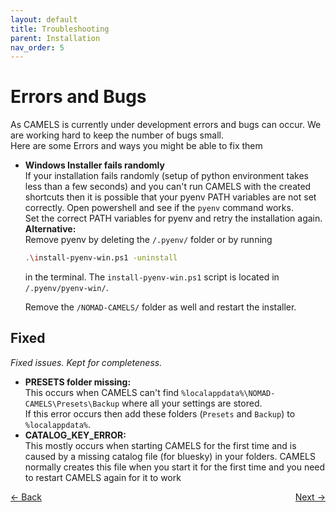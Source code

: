 ```yaml
---
layout: default
title: Troubleshooting
parent: Installation
nav_order: 5
---
```


# Errors and Bugs
As CAMELS is currently under development errors and bugs can occur. We are working hard to keep the number of bugs small.\
Here are some Errors and ways you might be able to fix them

- **Windows Installer fails randomly**\
If your installation fails randomly (setup of python environment takes less than a few seconds) and you can't run CAMELS with the created shortcuts then it is possible that your pyenv PATH variables are not set correctly. Open powershell and  see if the `pyenv` command works.\
Set the correct PATH variables for pyenv and retry the installation again.\
**Alternative:**\
Remove pyenv by deleting the `/.pyenv/` folder or by running 
    ```bash
    .\install-pyenv-win.ps1 -uninstall
    ```
  in the terminal. The `install-pyenv-win.ps1` script is located in `/.pyenv/pyenv-win/`.

  Remove the `/NOMAD-CAMELS/` folder as well and restart the installer.


## Fixed
_Fixed issues. Kept for completeness._
- **PRESETS folder missing:**\
This occurs when CAMELS can't find `%localappdata%\NOMAD-CAMELS\Presets\Backup` where all your settings are stored.\
If this error occurs then  add these folders (`Presets` and `Backup`) to `%localappdata%`.
- **CATALOG_KEY_ERROR:**\
  This mostly occurs when starting CAMELS for the first time and is caused by a missing catalog file (for bluesky) in your folders. CAMELS normally creates this file when you start it for the first time and you need to restart CAMELS again for it to work


<p style="text-align:left;">
  <span style="color: grey;">
  <a href="./installation_custom_macos.html">&larr; Back</a>
  </span>
  <span style="float:right;">
    <a href="./installation_uninstall.html">Next &rarr;</a><br>
  </span>
</p>
